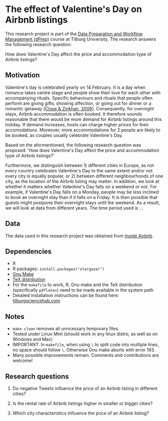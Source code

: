 # The effect of Valentine's Day on Airbnb listings
This research project is part of the [Data Preparation and Workflow Management (dPrep)](https://dprep.hannesdatta.com/) course at Tilburg University. The research answers the following research question:

How does Valentine's Day affect the price and accommodation type of Airbnb listings?

## Motivation
Valentine's day is celebrated yearly on 14 February. It is a day when romance takes centre stage and people show their love for each other with accompanying rituals. Specific behaviours and rituals that people often perform are giving gifts, showing affection, or going out for dinner or a romantic getaway [(Close & Zinkhan, 2006)](https://www.acrwebsite.org/volumes/v33/v33_10020.pdf). Consequently, for overnight stays, Airbnb accommodation is often booked. It therefore sounds reasonable that there would be more demand for Airbnb listings around this holiday. If demand increases, hosts can charge higher prices for their accomodations. Moreover, more accommodations for 2 people are likely to be booked, as couples usually celebrate Valentine's Day.

Based on the aformentioned, the following research question was proposed:
'How does Valentine's Day affect the price and accommodation type of Airbnb listings?'

Furthermore, we distinguish between 1) different cities in Europe, as not every country celebrates Valentine's Day to the same extent and/or not every city is equally popular, or 2) between different neighbourhoods of one city, as the location of the Airbnb listing may matter. In addition, we look at whether it matters whether Valentine's Day falls on a weekend or not. For example, if Valentine's Day falls on a Monday, people may be less inclined to book an overnight stay than if it falls on a Friday. It is then possible that guests might postpone their overnight stays until the weekend. As a result, we will look at data from different years. The time period used is ...

## Data
The data used in this research project was obtained from [Inside Airbnb](http://insideairbnb.com/).


## Dependencies
- R 
- R packages: `install.packages("stargazer")`
- [Gnu Make](https://tilburgsciencehub.com/get/make) 
- [TeX distribution](https://tilburgsciencehub.com/get/latex/?utm_campaign=referral-short)
- For the `makefile` to work, R, Gnu make and the TeX distribution (specifically `pdflatex`) need to be made available in the system path 
- Detailed installation instructions can be found here: [tilburgsciencehub.com](http://tilburgsciencehub.com/)


## Notes
- `make clean` removes all unncessary temporary files. 
- Tested under Linux Mint (should work in any linux distro, as well as on Windows and Mac) 
- IMPORTANT: In `makefile`, when using `\` to split code into multiple lines, no space should follow `\`. Otherwise Gnu make aborts with error 193. 
- Many possible improvements remain. Comments and contributions are welcome!


## Research questions
1. Do negative Tweets influence the price of an Airbnb listing in different cities?

2. Is the rental rate of Airbnb listings higher in smaller or bigger cities?

3. Which city characteristics influence the price of an Airbnb listing?
